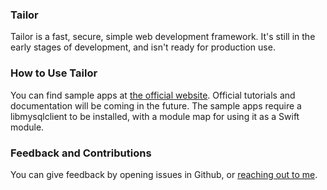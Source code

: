 ### Tailor

Tailor is a fast, secure, simple web development framework. It's still in the
early stages of development, and isn't ready for production use.

### How to Use Tailor

You can find sample apps at
[the official website](https://johnbrownlee.com/tailor). Official
tutorials and documentation will be coming in the future. The sample apps
require a libmysqlclient to be installed, with a module map for using it as a
Swift module.

### Feedback and Contributions

You can give feedback by opening issues in Github, or
[reaching out to me](https://johnbrownlee.com/contact).